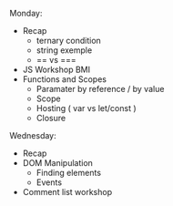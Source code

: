 Monday: 
* Recap
  * ternary condition
  * string exemple
  * == vs ===
* JS Workshop BMI
* Functions and Scopes
  * Paramater by reference / by value
  * Scope
  * Hosting ( var vs let/const )
  * Closure

Wednesday:
* Recap
* DOM Manipulation
  * Finding elements
  * Events
* Comment list workshop